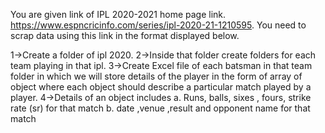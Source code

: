You are given link of IPL 2020-2021 home page link. https://www.espncricinfo.com/series/ipl-2020-21-1210595. You need to scrap data using this link in the format displayed below.

1->Create a folder of ipl 2020.
2->Inside that folder create folders for each team playing in that ipl.
3->Create Excel file of each batsman in that team folder in which we will store details of the player in the form of array of object where each object should describe a particular match played by a player. 
4->Details of an object includes a. Runs, balls, sixes , fours, strike rate (sr) for that match b. date ,venue ,result and opponent name for that match